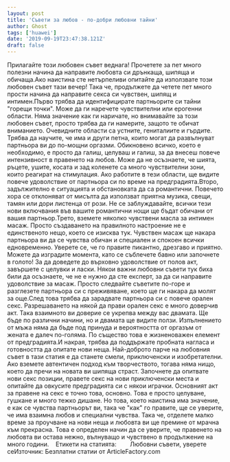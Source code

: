 ```yaml
---
layout: post
title: 'Съвети за любов - по-добри любовни тайни'
author: Ghost
tags: ['huawei']
date: '2019-09-19T23:47:38.121Z'
draft: false
---
```


Прилагайте този любовен съвет веднага! Прочетете за пет много полезни начина да направите любовта си дрънкаща, шипяща и обичаща.Ако наистина сте нетърпеливи опитайте да използвате този любовен съвет тази вечер! Така че, продължете да четете пет много прости начина да направите секса си чувствен, шипящ и интимен.Първо трябва да идентифицирате партньорите си тайни "горещи точки". Може да ги наречете чувствителни или ерогенни области. Няма значение как ги наричате, но внимавайте за този любовен съвет, просто трябва да ги намерите, защото те обичат вниманието. Очевидните области са устните, гениталиите и гърдите. Трябва да научите, че има и други петна, които могат да развълнуват партньора ви до по-мощни оргазми. Обикновено всичко, което е необходимо, е просто да галиш, целуваш и галиш, за да внесеш повече интензивност в правенето на любов. Може да не осъзнаете, че шията, ръцете, ушите, косата и зад коленете са много чувствителни зони, които реагират на стимулация. Ако работите в тези области, ще видите повече удоволствие от партньора си по време на предградията.Второ, задължително е ситуацията и обстановката да са романтични. Повечето хора се отклоняват от мисълта да използват приятна музика, свещи, тамян или дори листенца от рози. Не се заблуждавайте, всички тези нови включвания във вашите романтични нощи ще бъдат обичани от вашия партньор.Трето, вземете няколко чувствени масла за интимен масаж. Просто създаването на правилното настроение не е единственото нещо, което се изисква тук. Чувствен масаж ще накара партньора ви да се чувства обичан и специален и спокоен всички едновременно. Уверете се, че го правите пикантно, дрезгаво и приятно. Можете да изградите момента, като се съблечете бавно или започнете в голото! За да доведете до върховно удоволствие от полов акт, завършете с целувки и ласки. Някои важни любовни съвети тук биха били да осъзнаете, че не е нужно да сте експерт, за да си направите удоволствие за масаж. Просто следвайте съветите по-горе и разглезете партньора си с преживяване, което ще ги накара да молят за още.След това трябва да зарадвате партньора си с повече орален секс. Разрешаването на някой да прави орален секс е много доверчив акт. Така взаимното ви доверие се укрепва между вас двамата. Ще бъде по различни начини, но и двамата ще видите ползи. Изпълнението от мъжа няма да бъде под принуда и вероятността от оргазъм от жената е далеч по-голяма. По същество това е жизненоважен елемент от предградията.И накрая, трябва да поддържате пробната нагласа и готовността да опитате нови неща. Най-доброто парче на любовния съвет в тази статия е да станете смели, приключенски и изобретателни. Ако вземете автентичен подход към творчеството, тогава няма нищо, което да пречи на новата ви шипяща страст. Започнете да опитвате нови секс позиции, правете секс на нови приключенски места и опитайте да овкусите предградията си с някои играчки. Основният акт за правене на секс е точно това, основно. Това е просто целуване, гушкане и много тежко дишане. Но това, което наистина има значение, е как се чувства партньорът ви, така че "как" го правите, ще се уверите, че има взаимна любов и специални чувства. Така че, отделете малко време за проучване на нови неща и любовта ви ще премине от мрачна към прекрасна. Това е определен начин да се уверите, че правенето на любовта ви остава нежно, вълнуващо и чувствено в продължение на много години.    Етикети на статията:        Любовни съвети, уверете сеИзточник: Безплатни статии от ArticleFactory.com
